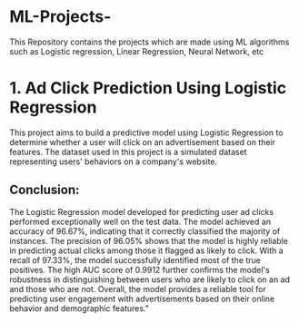 # ML-Projects-
This Repository contains the projects which are made using ML algorithms such as  Logistic regression, Linear Regression, Neural Network, etc
# 1. Ad Click Prediction Using Logistic Regression
This project aims to build a predictive model using Logistic Regression to determine whether a user will click on an advertisement based on their features. The dataset used in this project is a simulated dataset representing users' behaviors on a company's website.
## Conclusion: 
The Logistic Regression model developed for predicting user ad clicks performed exceptionally well on the test data. The model achieved an accuracy of 96.67%, indicating that it correctly classified the majority of instances. The precision of 96.05% shows that the model is highly reliable in predicting actual clicks among those it flagged as likely to click. With a recall of 97.33%, the model successfully identified most of the true positives. The high AUC score of 0.9912 further confirms the model's robustness in distinguishing between users who are likely to click on an ad and those who are not. Overall, the model provides a reliable tool for predicting user engagement with advertisements based on their online behavior and demographic features."
